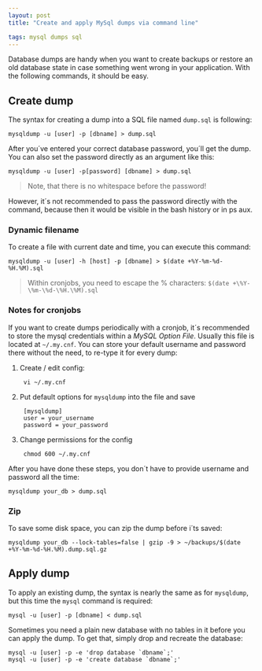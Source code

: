 ```yaml
---
layout: post
title: "Create and apply MySql dumps via command line"

tags: mysql dumps sql
---
```


Database dumps are handy when you want to create backups or restore an old database state in case something went wrong 
in your application. With the following commands, it should be easy.

<!--more-->

Create dump
-----------

The syntax for creating a dump into a SQL file named `dump.sql` is following:

    mysqldump -u [user] -p [dbname] > dump.sql

After you´ve entered your correct database password, you´ll get the dump. You can also set the password directly as an argument like this:

    mysqldump -u [user] -p[password] [dbname] > dump.sql

> Note, that there is no whitespace before the password!

However, it´s not recommended to pass the password directly with the command, because then it would be visible in the bash history or in ps aux.


### Dynamic filename

To create a file with current date and time, you can execute this command:

    mysqldump -u [user] -h [host] -p [dbname] > $(date +%Y-%m-%d-%H.%M).sql

> Within cronjobs, you need to escape the % characters: `$(date +\%Y-\%m-\%d-\%H.\%M).sql`

### Notes for cronjobs

If you want to create dumps periodically with a cronjob, it´s recommended to store the mysql credentials within a *MySQL Option File*. Usually this file is located at `~/.my.cnf`. You can store your default username and password there without the need, to re-type it for every dump:

1. Create / edit config:

        vi ~/.my.cnf

2. Put default options for `mysqldump` into the file and save

        [mysqldump]
        user = your_username
        password = your_password

3. Change permissions for the config

        chmod 600 ~/.my.cnf

After you have done these steps, you don´t have to provide username and password all the time:

    mysqldump your_db > dump.sql


### Zip 

To save some disk space, you can zip the dump before i´ts saved:

    mysqldump your_db --lock-tables=false | gzip -9 > ~/backups/$(date +%Y-%m-%d-%H.%M).dump.sql.gz


Apply dump
-----------

To apply an existing dump, the syntax is nearly the same as for `mysqldump`, but this time the `mysql` command is required:

    mysql -u [user] -p [dbname] < dump.sql

Sometimes you need a plain new database with no tables in it before you can apply the dump. To get that, simply drop and recreate the database:

    mysql -u [user] -p -e 'drop database `dbname`;'
    mysql -u [user] -p -e 'create database `dbname`;'